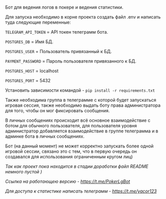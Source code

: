 Бот для ведения логов в покере и ведения статистики.

Для запуска необходимо в корне проекта создать файл .env и написать туда следующие переменные:

`TELEGRAM_API_TOKEN` = API токен телеграмм бота.  

`POSTGRES_DB` = Имя БД.  

`POSTGRES_USER` = Пользователь привязанный к БД.  

`PAYMENT_PASSWORD` = Пароль пользователя привязанного к БД.  

`POSTGRES_HOST` = localhost  

`POSTGRES_PORT` = 5432

Установить зависимости командой - `pip install -r requirements.txt`

Также необходима группа в телеграмме с которой будет запускаться игровая сессия, также необходимо
выдать боту права администратора для того, чтобы он мог фиксировать сообщения.

В личных сообщениях происходит всё основное взаимодействие с ботом для обычного пользователя,
для пользователя уровня администратор добавляется взаимодействие в группе телеграмма и в админке бота
в личных сообщениях.

Бот (на данный момент) не может корректно запускать более одной игровой сессии, связано это с тем,
что в первую очередь он создавался для использования ограниченным кругом лиц)

_Так как проект пока находится в стадии доработки файл README немного пустой )_

_Ссылка на работающею версию - https://t.me/PokerLgBot_

_Для доступа к статистике написать телеграмм - https://t.me/yacor123_